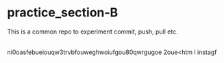 # practice_section-B
This is a common repo to experiment commit, push, pull etc.

<br>ni0oasfebueiouqw3trvbfouweghwoiufgou80qwrgugoe  2oue<htm l 
instagf
<br>
